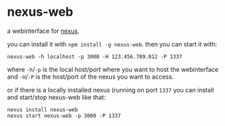 # nexus-web

a webinterface for [nexus](http://github.com/guybrush/nexus).

you can install it with `npm install -g nexus-web`. then you can start it with:

    nexus-web -h localhost -p 3000 -H 123.456.789.012 -P 1337
    
where `-h`/`-p` is the local host/port where you want to host the webinterface 
and `-H`/`-P` is the host/port of the nexus you want to access.

or if there is a locally installed nexus (running on port `1337` you can install 
and start/stop nexus-web like that:

    nexus install nexus-web
    nexus start nexus-web -p 3000 -P 1337

